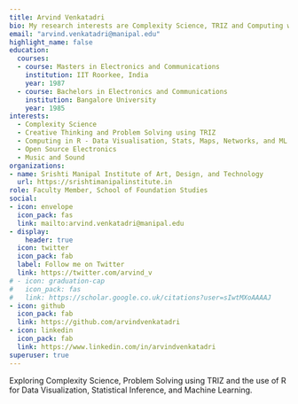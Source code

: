 ```yaml
---
title: Arvind Venkatadri
bio: My research interests are Complexity Science, TRIZ and Computing with R.
email: "arvind.venkatadri@manipal.edu"
highlight_name: false
education:
  courses:
  - course: Masters in Electronics and Communications
    institution: IIT Roorkee, India
    year: 1987
  - course: Bachelors in Electronics and Communications
    institution: Bangalore University
    year: 1985
interests:
  - Complexity Science
  - Creative Thinking and Problem Solving using TRIZ
  - Computing in R - Data Visualisation, Stats, Maps, Networks, and ML using R
  - Open Source Electronics
  - Music and Sound
organizations:
- name: Srishti Manipal Institute of Art, Design, and Technology
  url: https://srishtimanipalinstitute.in
role: Faculty Member, School of Foundation Studies
social:
- icon: envelope
  icon_pack: fas
  link: mailto:arvind.venkatadri@manipal.edu
- display:
    header: true 
  icon: twitter
  icon_pack: fab
  label: Follow me on Twitter
  link: https://twitter.com/arvind_v
# - icon: graduation-cap
#   icon_pack: fas
#   link: https://scholar.google.co.uk/citations?user=sIwtMXoAAAAJ
- icon: github
  icon_pack: fab
  link: https://github.com/arvindvenkatadri
- icon: linkedin
  icon_pack: fab
  link: https://www.linkedin.com/in/arvindvenkatadri
superuser: true
---
```


Exploring Complexity Science, Problem Solving using TRIZ and the use of R for Data Visualization, Statistical Inference, and Machine Learning.
